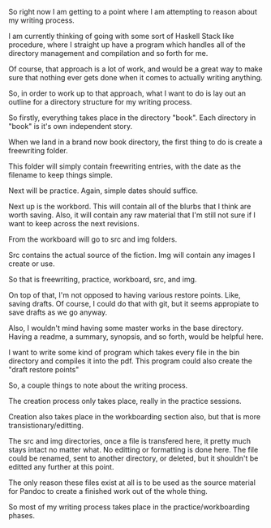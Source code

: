 So right now I am getting to a point where I am attempting to reason about my
writing process.

I am currently thinking of going with some sort of Haskell Stack like
procedure, where I straight up have a program which handles all of the
directory management and compilation and so forth for me.

Of course, that approach is a lot of work, and would be a great way to make
sure that nothing ever gets done when it comes to actually writing anything.

So, in order to work up to that approach, what I want to do is lay out an
outline for a directory structure for my writing process.

So firstly, everything takes place in the directory "book". Each directory in
"book" is it's own independent story.

When we land in a brand now book directory, the first thing to do is create a
freewriting folder.

This folder will simply contain freewriting entries, with the date as the
filename to keep things simple.

Next will be practice. Again, simple dates should suffice.

Next up is the workbord. This will contain all of the blurbs that I think are
worth saving. Also, it will contain any raw material that I'm still not sure if
I want to keep across the next revisions.

From the workboard will go to src and img folders.

Src contains the actual source of the fiction.
Img will contain any images I create or use.

So that is freewriting, practice, workboard, src, and img.

On top of that, I'm not opposed to having various restore points. Like, saving
drafts. Of course, I could do that with git, but it seems appropiate to save
drafts as we go anyway.

Also, I wouldn't mind having some master works in the base directory. Having a
readme, a summary, synopsis, and so forth, would be helpful here.

I want to write some kind of program which takes every file in the bin
directory and compiles it into the pdf. This program could also create the
"draft restore points"

So, a couple things to note about the writing process.

The creation process only takes place, really in the practice sessions.

Creation also takes place in the workboarding section also, but that is more
transistionary/editting.

The src and img directories, once a file is transfered here, it pretty much
stays intact no matter what. No editting or formatting is done here. The file
could be renamed, sent to another directory, or deleted, but it shouldn't be
editted any further at this point.

The only reason these files exist at all is to be used as the source material
for Pandoc to create a finished work out of the whole thing.

So most of my writing process takes place in the practice/workboarding phases.

